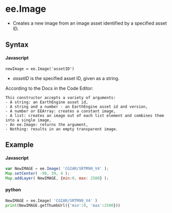 # ee.Image
- Creates a new image from an image asset identified by a specified asset ID.

## Syntax

#### Javascript
```
newImage = ee.Image('assetID')
```

- *assetID* is the specified asset ID, given as a string.

According to the Docs in the Code Editor:
```
This constructor accepts a variety of arguments:
- A string: an EarthEngine asset id,
- A string and a number - an EarthEngine asset id and version,
- A number or EEArray: creates a constant image,
- A list: creates an image out of each list element and combines them into a single image,
- An ee.Image: returns the argument,
- Nothing: results in an empty transparent image.
```

## Example

#### Javascript
```javascript
var NewIMAGE = ee.Image( 'CGIAR/SRTM90_V4' );
Map.setCenter( -98, 39, 4 );
Map.addLayer( NewIMAGE, {min:0, max: 2500} );
```
#### python
````python
NewIMAGE = ee.Image( 'CGIAR/SRTM90_V4' )
print(NewIMAGE.getThumbUrl({'min':0, 'max':2500}))
````

